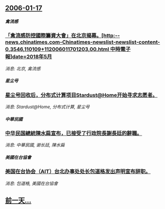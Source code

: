## [2006-01-17](/news/2006/01/17/index.md)

##### 禽流感
### [「禽流感防控國際籌資大會」在北京揭幕。[http:--news.chinatimes.com-Chinatimes-newslist-newslist-content-0,3546,110109+112006011701203,00.html 中時電子報]date=2018年5月 ](/news/2006/01/17/禽流感防控國際籌資大會-在北京揭幕-http-newschinatimescom-Chinatimes-ne.md)
_消息: 北京, 禽流感_

##### 星尘号
### [星尘号回收后，分布式计算项目Stardust@Home开始寻求志愿者。 ](/news/2006/01/17/星尘号回收后-分布式计算项目Stardust-Home开始寻求志愿者.md)
_消息: Stardust@Home, 分布式计算, 星尘号_

##### 中華民國
### [中华民国總統陳水扁宣布，已接受了行政院長謝長廷的辭職。](/news/2006/01/17/中华民国總統陳水扁宣布-已接受了行政院長謝長廷的辭職.md)
_消息: 中華民國, 谢长廷, 陳水扁_

##### 美國在台協會
### [美国在台协会（AIT）台北办事处处长包道格发出声明宣布辞职。](/news/2006/01/17/美国在台协会-AIT-台北办事处处长包道格发出声明宣布辞职.md)
_消息: 包道格, 美國在台協會_

## [前一天...](/news/2006/01/16/index.md)


